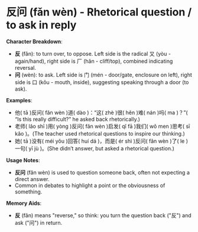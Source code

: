 # **反问 (fǎn wèn) - Rhetorical question / to ask in reply**

**Character Breakdown**:  
- **反** (fǎn): to turn over, to oppose. Left side is the radical 又 (yòu - again/hand), right side is 厂 (hǎn - cliff/top), combined indicating reversal.  
- **问** (wèn): to ask. Left side is 门 (mén - door/gate, enclosure on left), right side is 口 (kǒu - mouth, inside), suggesting speaking through a door (to ask).

**Examples**:  
- 他( tā )反问( fǎn wèn )道( dào )：“这( zhè )很( hěn )难( nán )吗( ma )？”( “Is this really difficult?” he asked back rhetorically.)  
- 老师( lǎo shī )用( yòng )反问( fǎn wèn )启发( qǐ fā )我们( wǒ men )思考( sī kǎo )。(The teacher used rhetorical questions to inspire our thinking.)  
- 她( tā )没有( méi yǒu )回答( huí dá )，而是( ér shì )反问( fǎn wèn )了( le )一句( yī jù )。(She didn’t answer, but asked a rhetorical question.)

**Usage Notes**:  
- **反问** (fǎn wèn) is used to question someone back, often not expecting a direct answer.  
- Common in debates to highlight a point or the obviousness of something.

**Memory Aids**:  
- **反** (fǎn) means "reverse," so think: you turn the question back ("反") and ask ("问") in return.